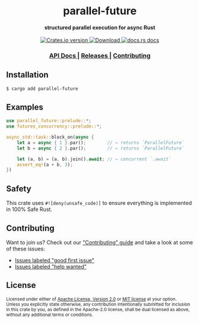 <h1 align="center">parallel-future</h1>
<div align="center">
  <strong>
    structured parallel execution for async Rust
  </strong>
</div>

<br />

<div align="center">
  <!-- Crates version -->
  <a href="https://crates.io/crates/parallel-future">
    <img src="https://img.shields.io/crates/v/parallel-future.svg?style=flat-square"
    alt="Crates.io version" />
  </a>
  <!-- Downloads -->
  <a href="https://crates.io/crates/parallel-future">
    <img src="https://img.shields.io/crates/d/parallel-future.svg?style=flat-square"
      alt="Download" />
  </a>
  <!-- docs.rs docs -->
  <a href="https://docs.rs/parallel-future">
    <img src="https://img.shields.io/badge/docs-latest-blue.svg?style=flat-square"
      alt="docs.rs docs" />
  </a>
</div>

<div align="center">
  <h3>
    <a href="https://docs.rs/parallel-future">
      API Docs
    </a>
    <span> | </span>
    <a href="https://github.com/yoshuawuyts/parallel-future/releases">
      Releases
    </a>
    <span> | </span>
    <a href="https://github.com/yoshuawuyts/parallel-future/blob/master.github/CONTRIBUTING.md">
      Contributing
    </a>
  </h3>
</div>

## Installation
```sh
$ cargo add parallel-future
```

## Examples

```rust
use parallel_future::prelude::*;
use futures_concurrency::prelude::*;

async_std::task::block_on(async {
    let a = async { 1 }.par();        // ← returns `ParallelFuture`
    let b = async { 2 }.par();        // ← returns `ParallelFuture`

    let (a, b) = (a, b).join().await; // ← concurrent `.await`
    assert_eq!(a + b, 3);
})
```

## Safety
This crate uses ``#![deny(unsafe_code)]`` to ensure everything is implemented in
100% Safe Rust.

## Contributing
Want to join us? Check out our ["Contributing" guide][contributing] and take a
look at some of these issues:

- [Issues labeled "good first issue"][good-first-issue]
- [Issues labeled "help wanted"][help-wanted]

[contributing]: https://github.com/yoshuawuyts/parallel-future/blob/master.github/CONTRIBUTING.md
[good-first-issue]: https://github.com/yoshuawuyts/parallel-future/labels/good%20first%20issue
[help-wanted]: https://github.com/yoshuawuyts/parallel-future/labels/help%20wanted

## License

<sup>
Licensed under either of <a href="LICENSE-APACHE">Apache License, Version
2.0</a> or <a href="LICENSE-MIT">MIT license</a> at your option.
</sup>

<br/>

<sub>
Unless you explicitly state otherwise, any contribution intentionally submitted
for inclusion in this crate by you, as defined in the Apache-2.0 license, shall
be dual licensed as above, without any additional terms or conditions.
</sub>
